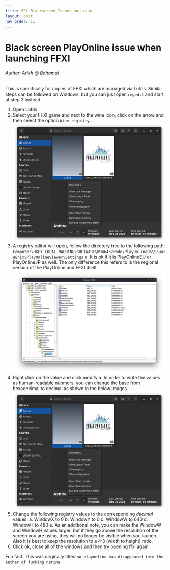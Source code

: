 ```yaml
---
title: POL Blackscreen Issues on Linux
layout: post
nav_order: 11
---
```

# Black screen PlayOnline issue when launching FFXI

###### Author: Arieh @ Bahamut

This is specifically for copies of FFXI which are managed via Lutris. Similar steps can be followed on Windows, but you can just open `regedit` and start at step 3 instead.

1. Open Lutris.
2. Select your FFXI game and next to the wine icon, click on the arrow and then select the option `Wine registry`.
![Lutris Window with wine submenu open (this is the small arrow next to the wine icon at the bottom middle of the lutris window)](assets/images/troubleshooting/playonline-linux-window-problem/T5VHCu6.png)
3. A registry editor will open, follow the directory tree to the following path: `Computer\HKEY_LOCAL_MACHINE\SOFTWARE\WOW6432Node\PlayOnlineUS\SquareEnix\PlayOnlineViewer\Settings`
    a. It is ok if it is PlayOnlineEU or PlayOnlineJP as well. The only difference this refers to is the regional version of the PlayOnline and FFXI itself.
![Registry Editor is open to the following key: Computer\HKEY_LOCAL_MACHINE\SOFTWARE\WOW6432Node\PlayOnlineUS\SquareEnix\PlayOnlineViewer\Settings](assets/images/troubleshooting/playonline-linux-window-problem/QnNN2UY.png)
4. Right click on the value and click modify
    a. In order to write the values as human-readable nubmers, you can change the base from hexadecimal to decimal as shown in the below images.
![Popup Window for editing registry value. The value name is WindowH, the value data is 1042 (this is a typo, is should be 480) and the selected option inside base is Decimal.](assets/images/troubleshooting/playonline-linux-window-problem/T5VHCu6.png)
5. Change the following registry values to the corresponding *decimal* values:
    a. WindowX to 0
    b. WindowY to 0
    c. WindowW to 640
    d. WindowH to 480
    e. As an additional note, you can make the WindowW and WindowH values larger, but if they go above the resolution of the screen you are using, they will no longer be visible when you launch. Also it is best to keep the resolution to a 4:3 (width to height) ratio.
6. Click ok, close all of the windows and then try opening ffxi again

Fun fact: This was originally titled `so playonline has disappeared into the aether of fucking narina`.